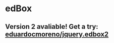 # edBox

## Version 2 avaliable! Get a try: [eduardocmoreno/jquery.edbox2](https://github.com/eduardocmoreno/jquery.edbox2)
